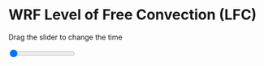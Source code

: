 <h1>WRF Level of Free Convection (LFC)</h1>
<p>Drag the slider to change the time</p>

<div class="slidecontainer">
<input oninput='setImage(this)' class="slider" type="range" min="0" max="7" value="0" step="1" />
<img id='img'/>
</div>

<script>
var img = document.getElementById('img');
var img_array = ['/assets/images/wrf/lc_wrfout_d01_2020-04-11_12:00:00.png',
'/assets/images/wrf/lc_wrfout_d01_2020-04-11_13:00:00.png',
'/assets/images/wrf/lc_wrfout_d01_2020-04-11_14:00:00.png',
'/assets/images/wrf/lc_wrfout_d01_2020-04-11_15:00:00.png',
'/assets/images/wrf/lc_wrfout_d01_2020-04-11_16:00:00.png',
'/assets/images/wrf/lc_wrfout_d01_2020-04-11_17:00:00.png',
'/assets/images/wrf/lc_wrfout_d01_2020-04-11_18:00:00.png',];
function setImage(obj)
{
        var value = obj.value;
        img.src = img_array[value];

}
</script>
